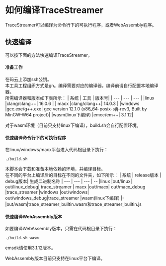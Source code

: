 # 如何编译TraceStreamer
TraceStreamer可以编译为命令行下的可执行程序，或者WebAssembly程序。

## 快速编译

可以按下面的方法快速编译TraceStreamer。

#### 准备工作

在码云上添加ssh公钥。  
本工具工程组织方式是gn。编译需要对应的编译器，编译前请自行配置本地编译器。  
所需编译器和版本如下表所示：
| 系统 | 工具 | 版本号|
| ---  | --- | --- |
|linux |clang/clang++| 16.0.6 |
| macx |clang/clang++| 14.0.3 |
|windows |gcc.exe/g++.exe| gcc version 12.1.0 (x86_64-posix-sjlj-rev3, Built by MinGW-W64 project)|
|wasm(linux下编译) |emcc/em++| 3.1.12|

对于wasm环境（目前只支持linux下编译），build.sh会自行配置环境。
#### 快速编译命令行下的可执行程序

在linux/windows/macx平台进入代码根目录下执行：

```
./build.sh
```
本脚本会下载和准备本地依赖的环境，并编译目标。  
在不同的平台上编译后的目标在不同的文件夹，如下所示：
| 系统 | release版本 | debug版本| 生成二进制名称
| ---  | --- | --- | --
|linux |out/linux| out/linux_debug| trace_streamer
| macx |out/macx| out/macx_debug |trace_streamer
|windows |out/windows| out/windows_debug|trace_streamer
|wasm(linux下编译) |-|out/wasm|trace_streamer_builtin.wasm和trace_streamer_builtin.js

#### 快速编译WebAssembly版本

如要编译WebAssembly版本，只需在代码根目录下执行：

```
./build.sh wasm
```
emsdk请使用3.1.12版本。

WebAssembly版本目前只支持在linux平台下编译。
